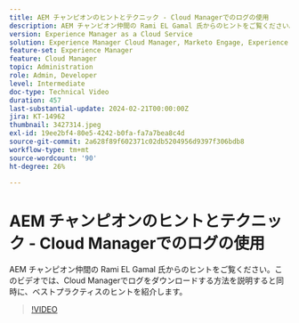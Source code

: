 ```yaml
---
title: AEM チャンピオンのヒントとテクニック - Cloud Managerでのログの使用
description: AEM チャンピオン仲間の Rami EL Gamal 氏からのヒントをご覧ください。このビデオでは、Cloud Managerでログをダウンロードする方法を説明すると同時に、ベストプラクティスのヒントを紹介します。
version: Experience Manager as a Cloud Service
solution: Experience Manager Cloud Manager, Marketo Engage, Experience Manager
feature-set: Experience Manager
feature: Cloud Manager
topic: Administration
role: Admin, Developer
level: Intermediate
doc-type: Technical Video
duration: 457
last-substantial-update: 2024-02-21T00:00:00Z
jira: KT-14962
thumbnail: 3427314.jpeg
exl-id: 19ee2bf4-80e5-4242-b0fa-fa7a7bea8c4d
source-git-commit: 2a628f89f602371c02db5204956d9397f306bdb8
workflow-type: tm+mt
source-wordcount: '90'
ht-degree: 26%

---
```


# AEM チャンピオンのヒントとテクニック - Cloud Managerでのログの使用

AEM チャンピオン仲間の Rami EL Gamal 氏からのヒントをご覧ください。このビデオでは、Cloud Managerでログをダウンロードする方法を説明すると同時に、ベストプラクティスのヒントを紹介します。

>[!VIDEO](https://video.tv.adobe.com/v/3427492/?learn=on)
